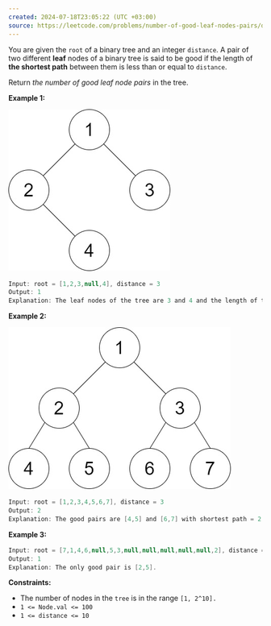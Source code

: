 ```yaml
---
created: 2024-07-18T23:05:22 (UTC +03:00)
source: https://leetcode.com/problems/number-of-good-leaf-nodes-pairs/description/?envType=daily-question&envId=2024-07-18
---
```

You are given the `root` of a binary tree and an integer `distance`. A pair of two different **leaf** nodes of a binary tree is said to be good if the length of **the shortest path** between them is less than or equal to `distance`.

Return _the number of good leaf node pairs_ in the tree.


**Example 1:**

![img.png](img.png)

``` Java
Input: root = [1,2,3,null,4], distance = 3
Output: 1
Explanation: The leaf nodes of the tree are 3 and 4 and the length of the shortest path between them is 3. This is the only good pair.
```


**Example 2:**

![img_1.png](img_1.png)

``` Java
Input: root = [1,2,3,4,5,6,7], distance = 3
Output: 2
Explanation: The good pairs are [4,5] and [6,7] with shortest path = 2. The pair [4,6] is not good because the length of ther shortest path between them is 4.
```


**Example 3:**

``` Java
Input: root = [7,1,4,6,null,5,3,null,null,null,null,null,2], distance = 3
Output: 1
Explanation: The only good pair is [2,5].
```


**Constraints:**

-   The number of nodes in the `tree` is in the range `[1, 2^10].`
-   `1 <= Node.val <= 100`
-   `1 <= distance <= 10`
